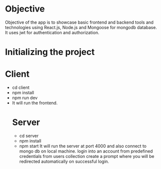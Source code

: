 
# Objective
Objective of the app is to showcase basic frontend and backend tools and technologies using React.js, Node.js and Mongoose for mongodb database. It uses jwt for authentication and authorization. 
# Initializing the project
# Client 
* cd client
* npm install
* npm run dev
* It will run the frontend.
  # Server
  * cd server
  * npm install
  * npm start
    It will run the server at port 4000 and also connect to mongo db on local machine.
    login into an account from predefined credentials from users collection
    create a prompt where you will be redirected automatically on successful login.
